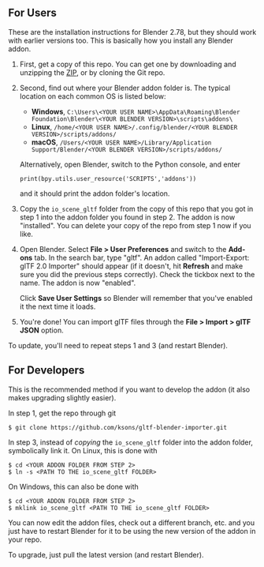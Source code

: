 ## For Users
These are the installation instructions for Blender 2.78, but they should
work with earlier versions too. This is basically how you install any Blender
addon.

1. First, get a copy of this repo. You can get one by downloading and
   unzipping the [ZIP](https://github.com/ksons/gltf-blender-importer/archive/master.zip),
   or by cloning the Git repo.

2. Second, find out where your Blender addon folder is. The typical
   location on each common OS is listed below:

   * **Windows**, `C:\Users\<YOUR USER NAME>\AppData\Roaming\Blender Foundation\Blender\<YOUR BLENDER VERSION>\scripts\addons\`
   * **Linux**, `/home/<YOUR USER NAME>/.config/blender/<YOUR BLENDER VERSION>/scripts/addons/`
   * **macOS**, `/Users/<YOUR USER NAME>/Library/Application Support/Blender/<YOUR BLENDER VERSION>/scripts/addons/`

   Alternatively, open Blender, switch to the Python console, and enter

   ```
   print(bpy.utils.user_resource('SCRIPTS','addons'))
   ```

   and it should print the addon folder's location.

3. Copy the `io_scene_gltf` folder from the copy of this repo that you got
   in step 1 into the addon folder you found in step 2. The addon is now
   "installed". You can delete your copy of the repo from step 1 now if
   you like.

4. Open Blender. Select **File > User Preferences** and switch to the
   **Add-ons** tab. In the search bar, type "gltf". An addon called
   "Import-Export: glTF 2.0 Importer" should appear (if it doesn't, hit
   **Refresh** and make sure you did the previous steps correctly). Check
   the tickbox next to the name. The addon is now "enabled".

   Click **Save User Settings** so Blender will remember that you've enabled
   it the next time it loads.

5. You're done! You can import glTF files through the **File > Import > glTF
   JSON** option.

To update, you'll need to repeat steps 1 and 3 (and restart Blender).


## For Developers
This is the recommended method if you want to develop the addon (it also
makes upgrading slightly easier).

In step 1, get the repo through git

    $ git clone https://github.com/ksons/gltf-blender-importer.git

In step 3, instead of _copying_ the `io_scene_gltf` folder into the addon
folder, symbolically link it. On Linux, this is done with

    $ cd <YOUR ADDON FOLDER FROM STEP 2>
    $ ln -s <PATH TO THE io_scene_gltf FOLDER>

On Windows, this can also be done with

    $ cd <YOUR ADDON FOLDER FROM STEP 2>
    $ mklink io_scene_gltf <PATH TO THE io_scene_gltf FOLDER>

You can now edit the addon files, check out a different branch, etc. and you
just have to restart Blender for it to be using the new version of the
addon in your repo.

To upgrade, just pull the latest version (and restart Blender).
